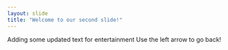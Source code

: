 ```yaml
---
layout: slide
title: "Welcome to our second slide!"
---
```

Adding some updated text for entertainment
Use the left arrow to go back!
